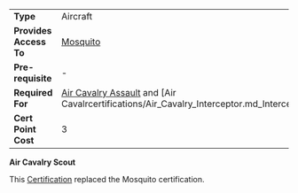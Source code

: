 |                        |                                                                                                                                          |
| ---------------------- | ---------------------------------------------------------------------------------------------------------------------------------------- |
| **Type**               | Aircraft                                                                                                                                 |
| **Provides Access To** | [Mosquito](../vehicles/Mosquito.md)                                                                                                      |
| **Pre-requisite**      | \-                                                                                                                                       |
| **Required For**       | [Air Cavalry Assault](Air_Cavalry_Assault.md) and [Air Cavalrcertifications/Air_Cavalry_Interceptor.md_Interceptor.md) |
| **Cert Point Cost**    | 3                                                                                                                                        |

**Air Cavalry Scout**

This [Certification](Certification.md) replaced the Mosquito certification.


